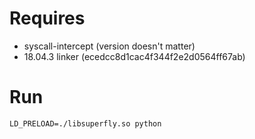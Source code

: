 # Requires
* syscall-intercept (version doesn't matter)
* 18.04.3 linker (ecedcc8d1cac4f344f2e2d0564ff67ab)

# Run
```LD_PRELOAD=./libsuperfly.so python```
